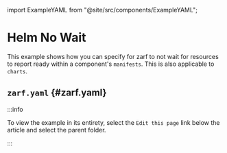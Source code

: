 import ExampleYAML from "@site/src/components/ExampleYAML";

# Helm No Wait

This example shows how you can specify for zarf to not wait for resources to report ready within a component's `manifests`. This is also applicable to `charts`.

## `zarf.yaml` {#zarf.yaml}

:::info

To view the example in its entirety, select the `Edit this page` link below the article and select the parent folder.

:::

<ExampleYAML example="helm-no-wait" showLink={false} />
